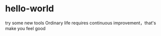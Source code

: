 # hello-world
try some new tools
Ordinary life requires continuous improvement，that's make you feel good
